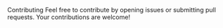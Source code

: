 Contributing
Feel free to contribute by opening issues or submitting pull requests. Your contributions are welcome!
